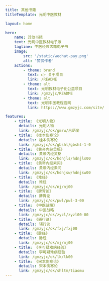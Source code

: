 ```yaml
---
title: 其他书籍
titleTemplate: 光明中医教材

layout: home

hero:
    name: 其他书籍
    text: 光明中医教材电子版
    tagline: 中医经典古籍电子书
    image:
        src: '/static/wechat-pay.png'
        alt: '赞赏作者'
    actions:
        - theme: brand
          text: 👉 关于项目
          link: /README
        - theme: alt
          text: 光明教材电子化公益项目
          link: /gmzyjc/README
        - theme: alt
          text: 光明中医教程官网
          link: https://www.gmzyjc.com/site/

features:
    - title: 《光明人物》
      details: 光明人物
      link: /gmzyjc/ok/gmrw/吕炳奎
    - title: 《桂本伤寒论》
      details: 桂本伤寒论
      link: /gmzyjc/ok/gbshl/gbshl-1-0
    - title: 《黄帝内经灵枢》
      details: 黄帝内经灵枢
      link: /gmzyjc/ok/hdnjls/hdnjls00
    - title: 《黄帝内经素问》
      details: 黄帝内经素问
      link: /gmzyjc/ok/hdnjsw/hdnjsw00
    - title: 《难经》
      details: 难经
      link: /gmzyjc/ok/nj/nj00
    - title: 《脾胃论》
      details: 脾胃论
      link: /gmzyjc/ok/pwl/pwl-3-00
    - title: 《中医战略》
      details: 中医战略
      link: /gmzyjc/ok/zyzl/zyzl00-00
    - title: 《辅行诀》
      details: 辅行诀
      link: /gmzyjc/ok/fxj/fxj00
    - title: 《脉经》
      details: 脉经
      link: /gmzyjc/ok/mj/mj00
    - title: 《李可疑难病经验》
      details: 李可疑难病经验
      link: /gmzyjc/ok/lk/lk00
    - title: 《宋本伤寒论》
      details: 宋本伤寒论
      link: /gmzyjc/ok/shltm/tiaomu
---
```

